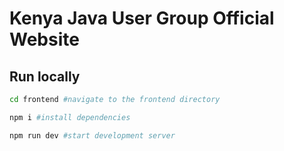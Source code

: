 # Kenya Java User Group Official Website

## Run locally

```bash
cd frontend #navigate to the frontend directory
```

```bash
npm i #install dependencies
```

```bash
npm run dev #start development server
```
